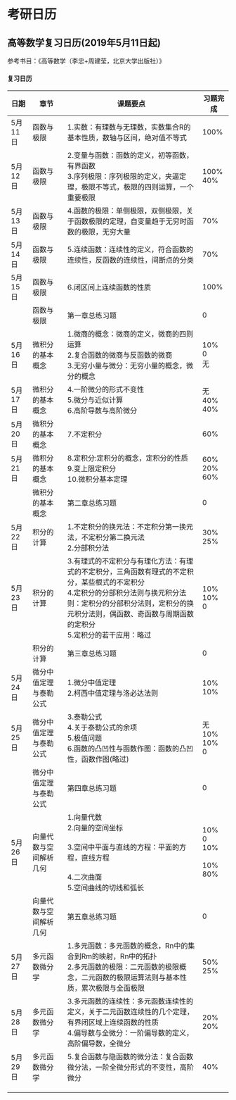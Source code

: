 # 考研日历

## 高等数学复习日历(2019年5月11日起)

参考书目：《高等数学（李忠+周建莹，北京大学出版社）》

#### 复习日历

| 日期    | 章节                   | 课题要点                                                     | 习题完成                                    |
| ------- | ---------------------- | ------------------------------------------------------------ | ------------------------------------------- |
| 5月11日 | 函数与极限             | 1.实数：有理数与无理数，实数集合R的基本性质，数轴与区间，绝对值不等式 | 100%                                        |
| 5月12日 | 函数与极限             | 2.变量与函数：函数的定义，初等函数，有界函数<br />3.序列极限：序列极限的定义，夹逼定理，极限不等式，极限的四则运算，一个重要极限 | 100%<br />40%                               |
| 5月13日 | 函数与极限             | 4.函数的极限：单侧极限，双侧极限，关于函数极限的定理，自变量趋于无穷时函数的极限，无穷大量 | 70%                                         |
| 5月14日 | 函数与极限             | 5.连续函数：连续性的定义，符合函数的连续性，反函数的连续性，间断点的分类 | 70%                                         |
| 5月15日 | 函数与极限             | 6.闭区间上连续函数的性质                                     | 100%                                        |
|         | 函数与极限             | 第一章总练习题                                               | 0                                           |
| 5月16日 | 微积分的基本概念       | 1.微商的概念：微商的定义，微商的四则运算<br />2.复合函数的微商与反函数的微商<br />3.无穷小量与微分：无穷小量的概念，微分的概念 | 10%<br />0<br />无                          |
| 5月17日 | 微积分的基本概念       | 4.一阶微分的形式不变性<br />5.微分与近似计算<br />6.高阶导数与高阶微分 | 无<br />40%<br />40%                        |
| 5月20日 | 微积分的基本概念       | 7.不定积分                                                   | 60%                                         |
| 5月21日 | 微积分的基本概念       | 8.定积分:定积分的概念，定积分的性质<br />9.变上限定积分<br />10.微积分基本定理 | 60%<br />20%<br />60%                       |
|         | 微积分的基本概念       | 第二章总练习题                                               | 0                                           |
| 5月22日 | 积分的计算             | 1.不定积分的换元法：不定积分第一换元法，不定积分第二换元法<br />2.分部积分法 | 30%<br />25%                                |
| 5月23日 | 积分的计算             | 3.有理式的不定积分与有理化方法：有理式的不定积分，三角函数有理式的不定积分，某些根式的不定积分<br />4.定积分的分部积分法则与换元积分法则：定积分的分部积分法则，定积分的换元积分法则，偶函数、奇函数与周期函数的定积分<br />5.定积分的若干应用：略过 | 10%<br />10%<br />0                         |
|         | 积分的计算             | 第三章总练习题                                               | 0                                           |
| 5月24日 | 微分中值定理与泰勒公式 | 1.微分中值定理<br />2.柯西中值定理与洛必达法则               | 10%<br />10%                                |
| 5月25日 | 微分中值定理与泰勒公式 | 3.泰勒公式<br />4.关于泰勒公式的余项<br />5.极值问题<br />6.函数的凸凹性与函数作图：函数的凸凹性，函数作图(略过) | 无<br />10%<br />10%<br />0                 |
|         | 微分中值定理与泰勒公式 | 第四章总练习题                                               | 0                                           |
| 5月26日 | 向量代数与空间解析几何 | 1.向量代数<br />2.向量的空间坐标<br /><br />3.空间中平面与直线的方程：平面的方程，直线方程<br /><br />4.二次曲面<br />5.空间曲线的切线和弧长 | 10%<br />0<br />10%<br /><br />10%<br />80% |
|         | 向量代数与空间解析几何 | 第五章总练习题                                               | 0                                           |
| 5月27日 | 多元函数微分学         | 1.多元函数：多元函数的概念，Rn中的集合到Rm的映射，Rn中的拓扑<br />2.多元函数的极限：二元函数的极限概念，二元函数的极限运算法则与基本性质，累次极限与全面极限 | 50%<br />25%                                |
| 5月28日 | 多元函数微分学         | 3.多元函数的连续性：多元函数连续性的定义，关于二元函数连续性的几个定理，有界闭区域上连续函数的性质<br />4.偏导数与全微分：一阶偏导数的定义，高阶偏导数，全微分<br /> | 20%<br />20%                                |
| 5月29日 | 多元函数微分学         | 5.复合函数与隐函数的微分法：复合函数微分法，一阶全微分形式的不变性，高阶微分 | 40%                                         |
|         |                        |                                                              |                                             |
|         |                        |                                                              |                                             |
|         |                        |                                                              |                                             |


